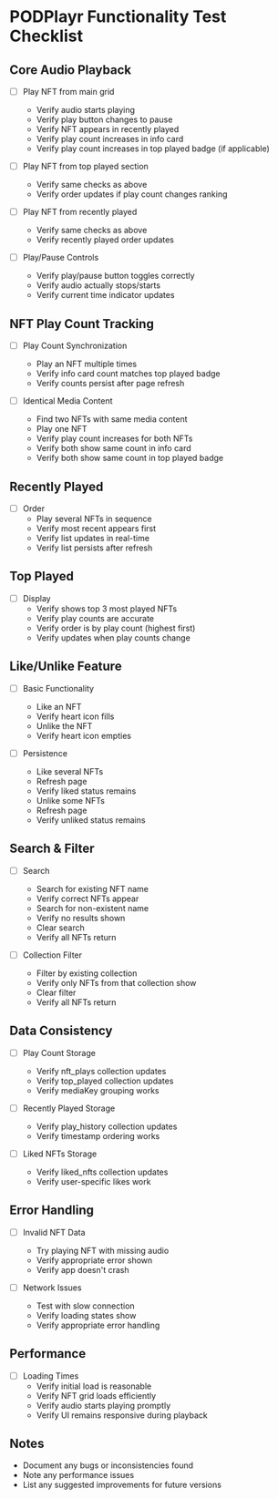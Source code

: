 # PODPlayr Functionality Test Checklist

## Core Audio Playback
- [ ] Play NFT from main grid
  - Verify audio starts playing
  - Verify play button changes to pause
  - Verify NFT appears in recently played
  - Verify play count increases in info card
  - Verify play count increases in top played badge (if applicable)

- [ ] Play NFT from top played section
  - Verify same checks as above
  - Verify order updates if play count changes ranking

- [ ] Play NFT from recently played
  - Verify same checks as above
  - Verify recently played order updates

- [ ] Play/Pause Controls
  - Verify play/pause button toggles correctly
  - Verify audio actually stops/starts
  - Verify current time indicator updates

## NFT Play Count Tracking
- [ ] Play Count Synchronization
  - Play an NFT multiple times
  - Verify info card count matches top played badge
  - Verify counts persist after page refresh

- [ ] Identical Media Content
  - Find two NFTs with same media content
  - Play one NFT
  - Verify play count increases for both NFTs
  - Verify both show same count in info card
  - Verify both show same count in top played badge

## Recently Played
- [ ] Order
  - Play several NFTs in sequence
  - Verify most recent appears first
  - Verify list updates in real-time
  - Verify list persists after refresh

## Top Played
- [ ] Display
  - Verify shows top 3 most played NFTs
  - Verify play counts are accurate
  - Verify order is by play count (highest first)
  - Verify updates when play counts change

## Like/Unlike Feature
- [ ] Basic Functionality
  - Like an NFT
  - Verify heart icon fills
  - Unlike the NFT
  - Verify heart icon empties

- [ ] Persistence
  - Like several NFTs
  - Refresh page
  - Verify liked status remains
  - Unlike some NFTs
  - Refresh page
  - Verify unliked status remains

## Search & Filter
- [ ] Search
  - Search for existing NFT name
  - Verify correct NFTs appear
  - Search for non-existent name
  - Verify no results shown
  - Clear search
  - Verify all NFTs return

- [ ] Collection Filter
  - Filter by existing collection
  - Verify only NFTs from that collection show
  - Clear filter
  - Verify all NFTs return

## Data Consistency
- [ ] Play Count Storage
  - Verify nft_plays collection updates
  - Verify top_played collection updates
  - Verify mediaKey grouping works

- [ ] Recently Played Storage
  - Verify play_history collection updates
  - Verify timestamp ordering works

- [ ] Liked NFTs Storage
  - Verify liked_nfts collection updates
  - Verify user-specific likes work

## Error Handling
- [ ] Invalid NFT Data
  - Try playing NFT with missing audio
  - Verify appropriate error shown
  - Verify app doesn't crash

- [ ] Network Issues
  - Test with slow connection
  - Verify loading states show
  - Verify appropriate error handling

## Performance
- [ ] Loading Times
  - Verify initial load is reasonable
  - Verify NFT grid loads efficiently
  - Verify audio starts playing promptly
  - Verify UI remains responsive during playback

## Notes
- Document any bugs or inconsistencies found
- Note any performance issues
- List any suggested improvements for future versions
